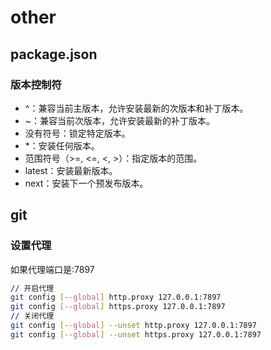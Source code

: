 # other

## package.json

### 版本控制符

- ^：兼容当前主版本，允许安装最新的次版本和补丁版本。
- ~：兼容当前次版本，允许安装最新的补丁版本。
- 没有符号：锁定特定版本。
- \*：安装任何版本。
- 范围符号（>=, <=, <, >）：指定版本的范围。
- latest：安装最新版本。
- next：安装下一个预发布版本。

## git

### 设置代理

如果代理端口是:7897

```bash
// 开启代理
git config [--global] http.proxy 127.0.0.1:7897
git config [--global] https.proxy 127.0.0.1:7897
// 关闭代理
git config [--global] --unset http.proxy 127.0.0.1:7897
git config [--global] --unset https.proxy 127.0.0.1:7897
```
